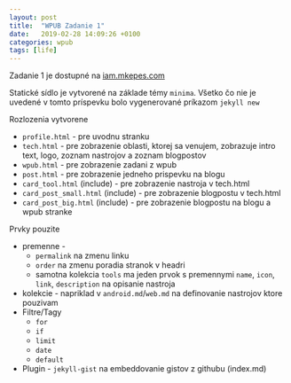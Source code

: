 ```yaml
---
layout: post
title:  "WPUB Zadanie 1"
date:   2019-02-28 14:09:26 +0100
categories: wpub
tags: [life]
---
```


Zadanie 1 je dostupné na [iam.mkepes.com](https://iam.mkepes.com)

Statické sídlo je vytvorené na základe témy `minima`. Všetko čo nie je uvedené v tomto príspevku bolo vygenerované 
príkazom `jekyll new`

Rozlozenia vytvorene 
- `profile.html` - pre uvodnu stranku
- `tech.html` - pre zobrazenie oblasti, ktorej sa venujem, zobrazuje intro text, logo, zoznam nastrojov a zoznam blogpostov
- `wpub.html` - pre zobrazenie zadani z wpub
- `post.html` - pre zobrazenie jedneho prispevku na blogu
- `card_tool.html` (include) - pre zobrazenie nastroja v tech.html
- `card_post_small.html` (include) - pre zobrazenie blogpostu v tech.html
- `card_post_big.html` (include) - pre zobrazenie blogpostu na blogu a wpub stranke

Prvky pouzite
- premenne - 
    - `permalink` na zmenu linku
    - `order` na zmenu poradia stranok v headri
    - samotna kolekcia `tools` ma jeden prvok s premennymi `name`, `icon`, `link`, `description` na opisanie nastroja
- kolekcie - napriklad v `android.md`/`web.md` na definovanie nastrojov ktore pouzivam
- Filtre/Tagy 
    - `for`
    - `if`
    - `limit`
    - `date`
    - `default`
- Plugin - `jekyll-gist` na embeddovanie gistov z githubu (index.md)